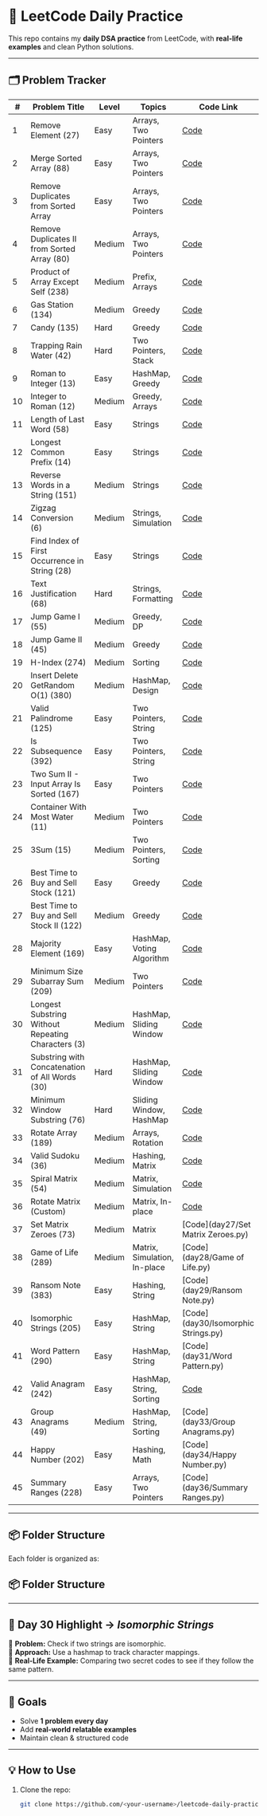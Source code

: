 # 📘 LeetCode Daily Practice

This repo contains my **daily DSA practice** from LeetCode, with **real-life examples** and clean Python solutions.

---

## 🗂️ Problem Tracker
| #  | Problem Title                                          | Level  | Topics                        | Code Link                                               |
|----|--------------------------------------------------------|--------|-------------------------------|---------------------------------------------------------|
| 1  | Remove Element (27)                                    | Easy   | Arrays, Two Pointers          | [Code](day1/remove_element.py)                          |
| 2  | Merge Sorted Array (88)                                | Easy   | Arrays, Two Pointers          | [Code](day1/merge_sorted_array.py)                      |
| 3  | Remove Duplicates from Sorted Array                    | Easy   | Arrays, Two Pointers          | [Code](day2/remove_duplicates_sorted_array.py)          |
| 4  | Remove Duplicates II from Sorted Array (80)            | Medium | Arrays, Two Pointers          | [Code](day2/remove_duplicates_2.py)                     |
| 5  | Product of Array Except Self (238)                     | Medium | Prefix, Arrays                | [Code](day3/product_except_self.py)                     |
| 6  | Gas Station (134)                                      | Medium | Greedy                        | [Code](day3/gas_station.py)                             |
| 7  | Candy (135)                                            | Hard   | Greedy                        | [Code](day4/candy.py)                                   |
| 8  | Trapping Rain Water (42)                               | Hard   | Two Pointers, Stack           | [Code](day4/trapping_rain_water.py)                     |
| 9  | Roman to Integer (13)                                  | Easy   | HashMap, Greedy               | [Code](day5/roman_to_integer.py)                        |
| 10 | Integer to Roman (12)                                  | Medium | Greedy, Arrays                | [Code](day5/integer_to_roman.py)                        |
| 11 | Length of Last Word (58)                               | Easy   | Strings                       | [Code](day5/length_of_last_word.py)                     |
| 12 | Longest Common Prefix (14)                             | Easy   | Strings                       | [Code](day5/longest_common_prefix.py)                   |
| 13 | Reverse Words in a String (151)                        | Medium | Strings                       | [Code](day6/reverse_words.py)                           |
| 14 | Zigzag Conversion (6)                                  | Medium | Strings, Simulation           | [Code](day6/zigzag_conversion.py)                       |
| 15 | Find Index of First Occurrence in String (28)          | Easy   | Strings                       | [Code](day8/find_index_first_occurrence.py)             |
| 16 | Text Justification (68)                                | Hard   | Strings, Formatting           | [Code](day8/text_justification.py)                      |
| 17 | Jump Game I (55)                                       | Medium | Greedy, DP                    | [Code](day9/jump_game_1.py)                             |
| 18 | Jump Game II (45)                                      | Medium | Greedy                        | [Code](day9/jump_game_2.py)                             |
| 19 | H-Index (274)                                          | Medium | Sorting                       | [Code](day10/h_index.py)                                |
| 20 | Insert Delete GetRandom O(1) (380)                     | Medium | HashMap, Design               | [Code](day10/insert_delete_getrandom_o1.py)             |
| 21 | Valid Palindrome (125)                                 | Easy   | Two Pointers, String          | [Code](day11/valid_palindrome.py)                       |
| 22 | Is Subsequence (392)                                   | Easy   | Two Pointers, String          | [Code](day11/is_subsequence.py)                         |
| 23 | Two Sum II - Input Array Is Sorted (167)               | Easy   | Two Pointers                  | [Code](day12/two_sum_ii_sorted.py)                      |
| 24 | Container With Most Water (11)                         | Medium | Two Pointers                  | [Code](day12/container_with_most_water.py)              |
| 25 | 3Sum (15)                                              | Medium | Two Pointers, Sorting         | [Code](day13/three_sum.py)                              |
| 26 | Best Time to Buy and Sell Stock (121)                  | Easy   | Greedy                        | [Code](day14/best_time_to_buy_sell_stock.py)            |
| 27 | Best Time to Buy and Sell Stock II (122)               | Medium | Greedy                        | [Code](day14/best_time_to_buy_sell_stock_2.py)          |
| 28 | Majority Element (169)                                 | Easy   | HashMap, Voting Algorithm     | [Code](day15/majority_element.py)                       |
| 29 | Minimum Size Subarray Sum (209)                        | Medium | Two Pointers                  | [Code](day16/minimum_size_subarray_sum.py)              |
| 30 | Longest Substring Without Repeating Characters (3)     | Medium | HashMap, Sliding Window       | [Code](day17/longest_substring_without_repeating.py)    |
| 31 | Substring with Concatenation of All Words (30)         | Hard   | HashMap, Sliding Window       | [Code](day18/substring_with_concatenation.py)           |
| 32 | Minimum Window Substring (76)                          | Hard   | Sliding Window, HashMap       | [Code](day19/minimum_window_substring.py)               |
| 33 | Rotate Array (189)                                     | Medium | Arrays, Rotation              | [Code](day20/rotate_array.py)                           |
| 34 | Valid Sudoku (36)                                      | Medium | Hashing, Matrix               | [Code](day22/valid_sudoku.py)                           |
| 35 | Spiral Matrix (54)                                     | Medium | Matrix, Simulation            | [Code](day25/spiral_matrix.py)                          |
| 36 | Rotate Matrix (Custom)                                 | Medium | Matrix, In-place              | [Code](day26/rotate_matrix.py)                          |
| 37 | Set Matrix Zeroes (73)                                 | Medium | Matrix                        | [Code](day27/Set Matrix Zeroes.py)                      |
| 38 | Game of Life (289)                                     | Medium | Matrix, Simulation, In-place  | [Code](day28/Game of Life.py)                           |
| 39 | Ransom Note (383)                                      | Easy   | Hashing, String               | [Code](day29/Ransom Note.py)                            |
| 40 | Isomorphic Strings (205)                               | Easy   | HashMap, String               | [Code](day30/Isomorphic Strings.py)                     |
| 41 | Word Pattern (290)                                     | Easy   | HashMap, String               | [Code](day31/Word Pattern.py)                           |
| 42 | Valid Anagram (242)                                    | Easy   | HashMap, String, Sorting      | [Code](day32/valid_anagram.py)                          |
| 43 | Group Anagrams (49)                                    | Medium | HashMap, String, Sorting      | [Code](day33/Group Anagrams.py)                         |
| 44 | Happy Number (202)                                     | Easy   | Hashing, Math                 | [Code](day34/Happy Number.py)                          |
| 45 | Summary Ranges (228)                                  | Easy   | Arrays, Two Pointers           | [Code](day36/Summary Ranges.py)                        |

---

## 📦 Folder Structure
Each folder is organized as:  


## 📦 Folder Structure


---

## 🌟 Day 30 Highlight → *Isomorphic Strings*  
🔹 **Problem:** Check if two strings are isomorphic.  
🔹 **Approach:** Use a hashmap to track character mappings.  
🔹 **Real-Life Example:** Comparing two secret codes to see if they follow the same pattern.  

---

## 🎯 Goals  
- Solve **1 problem every day**  
- Add **real-world relatable examples**  
- Maintain clean & structured code  

---

## 💡 How to Use  
1. Clone the repo:  
   ```bash
   git clone https://github.com/<your-username>/leetcode-daily-practice.git

